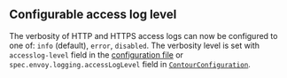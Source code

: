 ## Configurable access log level

The verbosity of HTTP and HTTPS access logs can now be configured to one of: `info` (default), `error`, `disabled`.
The verbosity level is set with `accesslog-level` field in the [configuration file](https://projectcontour.io/docs/main/configuration/#configuration-file) or `spec.envoy.logging.accessLogLevel` field in [`ContourConfiguration`](https://projectcontour.io/docs/main/config/api/).
